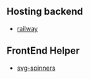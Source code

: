 ## Hosting backend
- [railway](https://railway.app/new) 

## FrontEnd Helper
- [svg-spinners](https://github.com/n3r4zzurr0/svg-spinners)
